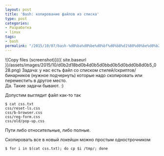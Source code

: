 ```yaml
---
layout: post
title: 'Bash: копирование файлов из списка'
type: post
categories:
- Разработка
- linux
tags:
- bash
permalink: "/2015/10/07/bash-%d0%ba%d0%be%d0%bf%d0%b8%d1%80%d0%be%d0%b2%d0%b0%d0%bd%d0%b8%d0%b5-%d1%84%d0%b0%d0%b9%d0%bb%d0%be%d0%b2-%d0%b8%d0%b7-%d1%81%d0%bf%d0%b8%d1%81%d0%ba%d0%b0/"
---
```

![Copy files (screenshot)]({{ site.baseurl }}/assets/images/2015/10/d0b2d18bd0b4d0b5d0bbd0b5d0bdd0b8d0b5_028.png) Задача: у нас есть файл со списком стилей/скриптов/бинарников (нужное подчернуть) которые надо скопировать или переместить в другое место.  
Да. Такие задачи бывают. :)

Допустим выглядит файл как-то так  
```shell
$ cat css.txt  
css/reset-ls.css  
css/b-browser.css  
css/reg-form.css  
css/old/pop-up.css
```

Пути либо относительные, либо полные.

Скопировать все в новый локейшн можно простым однострочником  
```shell
$ for i in $(cat css.txt); do cp $i /tmp/; done
```

